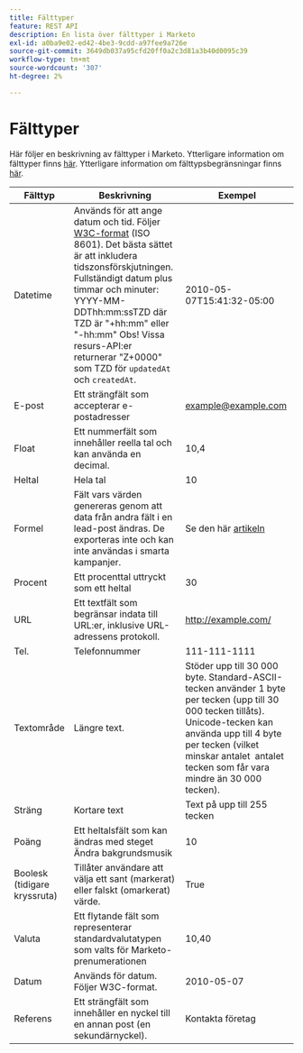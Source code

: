 ```yaml
---
title: Fälttyper
feature: REST API
description: En lista över fälttyper i Marketo
exl-id: a0ba9e02-ed42-4be3-9cdd-a97fee9a726e
source-git-commit: 3649db037a95cfd20ff0a2c3d81a3b40d0095c39
workflow-type: tm+mt
source-wordcount: '307'
ht-degree: 2%

---
```


# Fälttyper

Här följer en beskrivning av fälttyper i Marketo. Ytterligare information om fälttyper finns [här](https://experienceleague.adobe.com/en/docs/marketo/using/product-docs/administration/field-management/custom-field-type-glossary). Ytterligare information om fälttypsbegränsningar finns [här](https://nation.marketo.com/t5/knowledgebase/marketo-field-limits-by-field-type/ta-p/251613).

| Fälttyp | Beskrivning | Exempel |
| --- | --- | --- |
| Datetime | Används för att ange datum och tid. Följer [W3C-format](https://www.w3.org/TR/NOTE-datetime) (ISO 8601). Det bästa sättet är att inkludera tidszonsförskjutningen. Fullständigt datum plus timmar och minuter: YYYY-MM-DDThh:mm:ssTZD där TZD är &quot;+hh:mm&quot; eller &quot;-hh:mm&quot; Obs! Vissa resurs-API:er returnerar &quot;Z+0000&quot; som TZD för `updatedAt` och `createdAt`. | 2010-05-07T15:41:32-05:00 |
| E-post | Ett strängfält som accepterar e-postadresser | <example@example.com> |
| Float | Ett nummerfält som innehåller reella tal och kan använda en decimal. | 10,4 |
| Heltal | Hela tal | 10 |
| Formel | Fält vars värden genereras genom att data från andra fält i en lead-post ändras. De exporteras inte och kan inte användas i smarta kampanjer. | Se den här [artikeln](https://experienceleague.adobe.com/en/docs/marketo/using/product-docs/administration/field-management/create-and-use-a-concatenated-string-formula-field) |
| Procent | Ett procenttal uttryckt som ett heltal | 30 |
| URL | Ett textfält som begränsar indata till URL:er, inklusive URL-adressens protokoll. | <http://example.com/> |
| Tel. | Telefonnummer | 111-111-1111 |
| Textområde | Längre text. | Stöder upp till 30 000 byte. Standard-ASCII-tecken använder 1 byte per tecken (upp till 30 000 tecken tillåts). Unicode-tecken kan använda upp till 4 byte per tecken (vilket minskar antalet  antalet tecken som får vara mindre än 30 000 tecken). |
| Sträng | Kortare text | Text på upp till 255 tecken |
| Poäng | Ett heltalsfält som kan ändras med steget Ändra bakgrundsmusik | 10 |
| Boolesk (tidigare kryssruta) | Tillåter användare att välja ett sant (markerat) eller falskt (omarkerat) värde. | True |
| Valuta | Ett flytande fält som representerar standardvalutatypen som valts för Marketo-prenumerationen | 10,40 |
| Datum | Används för datum. Följer W3C-format. | 2010-05-07 |
| Referens | Ett strängfält som innehåller en nyckel till en annan post (en sekundärnyckel). | Kontakta företag |
